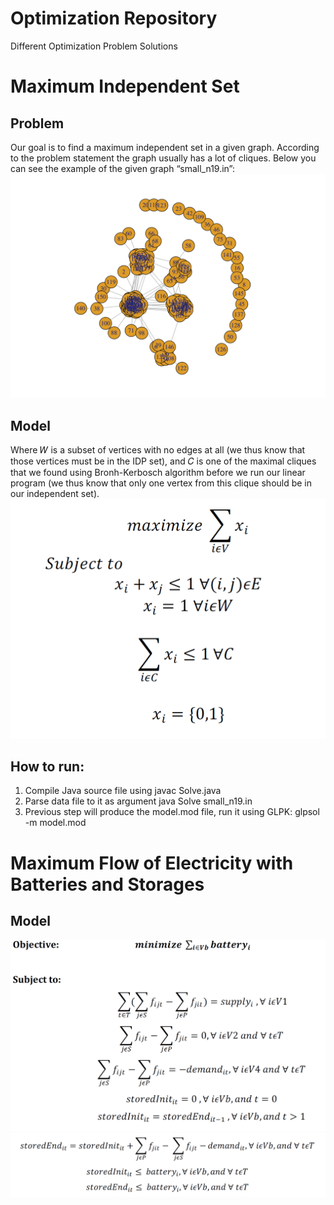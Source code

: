 # Optimization Repository
Different Optimization Problem Solutions

# Maximum Independent Set
## Problem
Our goal is to find a maximum independent set in a given graph. According to the problem
statement the graph usually has a lot of cliques.
Below you can see the example of the given graph “small_n19.in”:
![Alt text](/graph.PNG "Graph")

## Model
Where 𝑊 is a subset of vertices with no edges at all (we thus know that those vertices must
be in the IDP set), and 𝐶 is one of the maximal cliques that we found using Bronh-Kerbosch
algorithm before we run our linear program (we thus know that only one vertex from this
clique should be in our independent set).
![Alt text](/model1.PNG "Model")

## How to run:
1) Compile Java source file using javac Solve.java
2) Parse data file to it as argument java Solve small_n19.in
3) Previous step will produce the model.mod file, run it using GLPK: glpsol -m
model.mod

# Maximum Flow of Electricity with Batteries and Storages
## Model
![Alt text](/model2a.PNG "Model")
![Alt text](/model2b.PNG "Model")

